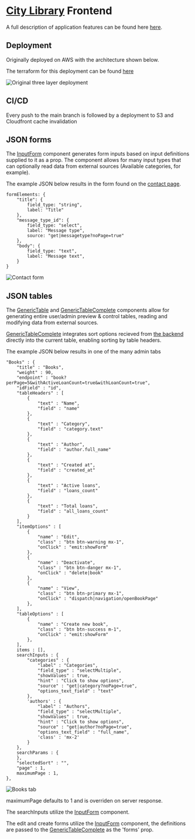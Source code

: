 # [City Library](https://dszkzv3o6c2jj.cloudfront.net) Frontend

A full description of application features can be found here [here](https://dszkzv3o6c2jj.cloudfront.net/documentation.pdf).

## Deployment

Originally deployed on AWS with the architecture shown below.

The terraform for this deployment can be found [here](https://github.com/techbabette/LibraryAWSDeployment)

![Original three layer deployment](https://i.imgur.com/UPA5tK6.png "Original deployment")

## CI/CD

Every push to the main branch is followed by a deployment to S3 and Cloudfront cache invalidation

## JSON forms

The [InputForm](https://github.com/techbabette/LibraryFrontend/blob/main/src/components/InputForm.vue) component generates form inputs based on input definitions supplied to it as a prop.
The component allows for many input types that can optionally read data from external sources (Available categories, for example).

The example JSON below results in the form found on the [contact page](https://github.com/techbabette/LibraryFrontend/blob/main/src/components/PageContact.vue).

```
formElements: {
    "title": {
        field_type: "string",
        label: "Title"
    },
    "message_type_id": {
        field_type: "select",
        label: "Message type",
        source: "get|messagetype?noPage=true"
    },
    "body": {
        field_type: "text",
        label: "Message text",
    }
}
```

![Contact form](https://i.imgur.com/KzosTGE.png "Contact form")

## JSON tables

The [GenericTable](https://github.com/techbabette/LibraryFrontend/blob/main/src/components/GenericTable.vue) and [GenericTableComplete](https://github.com/techbabette/LibraryFrontend/blob/main/src/components/GenericTableComplete.vue) components allow for generating entire user/admin preview & control tables, reading and modifying data from external sources.

[GenericTableComplete](https://github.com/techbabette/LibraryFrontend/blob/main/src/components/GenericTableComplete.vue) integrates sort options recieved from [the backend](https://github.com/techbabette/libraryBackend/tree/dev) directly into the current table, enabling sorting by table headers.

The example JSON below results in one of the many admin tabs

```
"Books" : {
    "title" : "Books",
    "weight" : 90,
    "endpoint" : "book?perPage=5&withActiveLoanCount=true&withLoanCount=true",
    "idField" : "id",
    "tableHeaders" : [
        {
            "text" : "Name",
            "field" : "name"
        },
        {
            "text" : "Category",
            "field" : "category.text"
        },
        {
            "text" : "Author",
            "field" : "author.full_name"
        },
        {
            "text" : "Created at",
            "field" : "created_at"
        },
        {
            "text" : "Active loans",
            "field" : "loans_count"
        },
        {
            "text" : "Total loans",
            "field" : "all_loans_count"
        }
    ],
    "itemOptions" : [
        {
            "name" : "Edit",
            "class" : "btn btn-warning mx-1",
            "onClick" : "emit:showForm"
        },
        {
            "name" : "Deactivate",
            "class" : "btn btn-danger mx-1",
            "onClick" : "delete|book"
        },
        {
            "name" : "View",
            "class" : "btn btn-primary mx-1",
            "onClick" : "dispatch|navigation/openBookPage"
        },
    ],
    "tableOptions" : [
        {
            "name" : "Create new book",
            "class" : "btn btn-success m-1",
            "onClick" : "emit:showForm"
        },
    ],
    items : [],
    searchInputs : {
        "categories" : {
            "label" : "Categories",
            "field_type" : "selectMultiple",
            "showValues" : true,
            "hint" : "Click to show options",
            "source" : "get|category?noPage=true",
            "options_text_field" : "text"
        },
        'authors' : {
            "label" : "Authors",
            "field_type" : "selectMultiple",
            "showValues" : true,
            "hint" : "Click to show options",
            "source" : "get|author?noPage=true",
            "options_text_field" : "full_name",
            'class' : 'mx-2'
        }
    },
    searchParams : {
    },
    "selectedSort" : "",
    "page" : 1,
    maximumPage : 1,
},
```

![Books tab](https://i.imgur.com/2c0iBo2.png "Books tab")

maximumPage defaults to 1 and is overriden on server response.

The searchInputs utilize the [InputForm](https://github.com/techbabette/LibraryFrontend/blob/main/src/components/InputForm.vue) component.

The edit and create forms utilize the [InputForm](https://github.com/techbabette/LibraryFrontend/blob/main/src/components/InputForm.vue) component, the definitions are passed to the [GenericTableComplete](https://github.com/techbabette/LibraryFrontend/blob/main/src/components/GenericTableComplete.vue) as the 'forms' prop.
